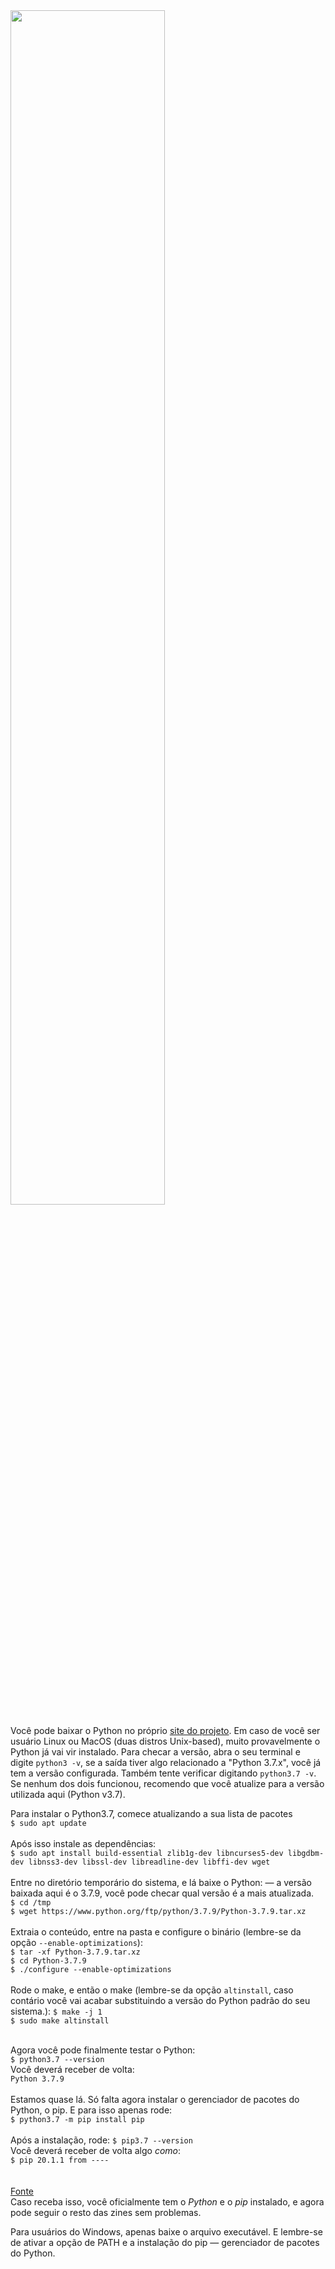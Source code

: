 <img width="70%" src="https://i.imgur.com/VYGCgNc.png">

Você pode baixar o Python no próprio [site do projeto](https://www.python.org/downloads/). Em caso de você ser usuário Linux ou MacOS (duas distros Unix-based), muito provavelmente o Python já vai vir instalado. 
Para checar a versão, abra o seu terminal e digite `python3 -v`, se a saída tiver algo relacionado a "Python 3.7.x", você já tem a versão configurada. Também tente verificar digitando `python3.7 -v`.
Se nenhum dos dois funcionou, recomendo que você atualize para a versão utilizada aqui (Python v3.7).

Para instalar o Python3.7, comece atualizando a sua lista de pacotes<br>
`$ sudo apt update`<br><br>
Após isso instale as dependências:<br>
`$ sudo apt install build-essential zlib1g-dev libncurses5-dev libgdbm-dev libnss3-dev libssl-dev libreadline-dev libffi-dev wget`<br><br>
Entre no diretório temporário do sistema, e lá baixe o Python: — a versão baixada aqui é o 3.7.9, você pode checar qual versão é a mais atualizada.<br>
`$ cd /tmp`<br>
`$ wget https://www.python.org/ftp/python/3.7.9/Python-3.7.9.tar.xz`<br><br>
Extraia o conteúdo, entre na pasta e configure o binário (lembre-se da opção `--enable-optimizations`):<br>
`$ tar -xf Python-3.7.9.tar.xz`<br>
`$ cd Python-3.7.9`<br>
`$ ./configure --enable-optimizations`<br><br>
Rode o make, e então o make (lembre-se da opção `altinstall`, caso contário você vai acabar substituindo a versão do Python padrão do seu sistema.):
`$ make -j 1`<br>
`$ sudo make altinstall`<br><br>

Agora você pode finalmente testar o Python:<br>
`$ python3.7 --version`<br>
Você deverá receber de volta:<br>
`Python 3.7.9`<br><br>
Estamos quase lá. Só falta agora instalar o gerenciador de pacotes do Python, o pip. E para isso apenas rode:<br>
`$ python3.7 -m pip install pip`<br><br>
Após a instalação, rode:
`$ pip3.7 --version`<br>
Você deverá receber de volta algo *como*:<br>
`$ pip 20.1.1 from ----`<br><br>
<br>
[Fonte](https://websiteforstudents.com/installing-the-latest-python-3-7-on-ubuntu-16-04-18-04/)<br>
Caso receba isso, você oficialmente tem o *Python* e o *pip* instalado, e agora pode seguir o resto das zines sem problemas.

Para usuários do Windows, apenas baixe o arquivo executável. E lembre-se de ativar a opção de PATH e a instalação do pip — gerenciador de pacotes do Python.



